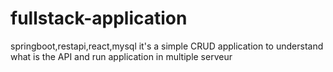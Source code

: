 # fullstack-application
springboot,restapi,react,mysql
	it's a simple CRUD application to understand what is the API and run application in multiple serveur
